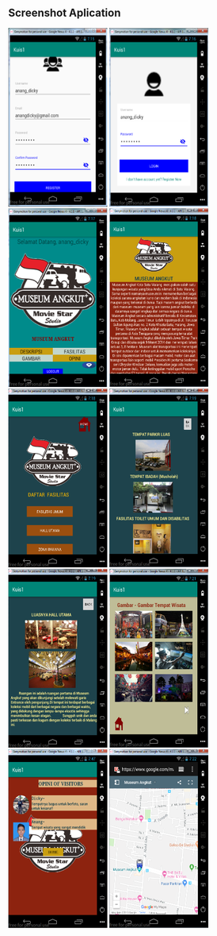 ## Screenshot Aplication
<img src="https://github.com/DickyCR/proyekandroidTI/blob/master/mobile/1.PNG" data-canonical-src="https://github.com/DickyCR/proyekandroidTI/blob/master/mobile/1.PNG" width="200" height="360" />

<img src="https://github.com/DickyCR/proyekandroidTI/blob/master/mobile/2.PNG" data-canonical-src="https://github.com/DickyCR/proyekandroidTI/blob/master/mobile/2.PNG" width="200" height="360" />

<img src="https://github.com/DickyCR/proyekandroidTI/blob/master/mobile/3.PNG" data-canonical-src="https://github.com/DickyCR/proyekandroidTI/blob/master/mobile/3.PNG" width="200" height="360" />

<img src="https://github.com/DickyCR/proyekandroidTI/blob/master/mobile/4.PNG" data-canonical-src="https://github.com/DickyCR/proyekandroidTI/blob/master/mobile/4.PNG" width="200" height="360" />

<img src="https://github.com/DickyCR/proyekandroidTI/blob/master/mobile/5.PNG" data-canonical-src="https://github.com/DickyCR/proyekandroidTI/blob/master/mobile/5.PNG" width="200" height="360" />

<img src="https://github.com/DickyCR/proyekandroidTI/blob/master/mobile/6.PNG" data-canonical-src="https://github.com/DickyCR/proyekandroidTI/blob/master/mobile/6.PNG" width="200" height="360" />

<img src="https://github.com/DickyCR/proyekandroidTI/blob/master/mobile/7.PNG" data-canonical-src="https://github.com/DickyCR/proyekandroidTI/blob/master/mobile/7.PNG" width="200" height="360" />

<img src="https://github.com/DickyCR/proyekandroidTI/blob/master/mobile/8.PNG" data-canonical-src="https://github.com/DickyCR/proyekandroidTI/blob/master/mobile/8.PNG" width="200" height="360" />

<img src="https://github.com/DickyCR/proyekandroidTI/blob/master/mobile/9.PNG" data-canonical-src="https://github.com/DickyCR/proyekandroidTI/blob/master/mobile/9.PNG" width="200" height="360" />

<img src="https://github.com/DickyCR/proyekandroidTI/blob/master/mobile/10.PNG" data-canonical-src="https://github.com/DickyCR/proyekandroidTI/blob/master/mobile/10.PNG" width="200" height="360" />
